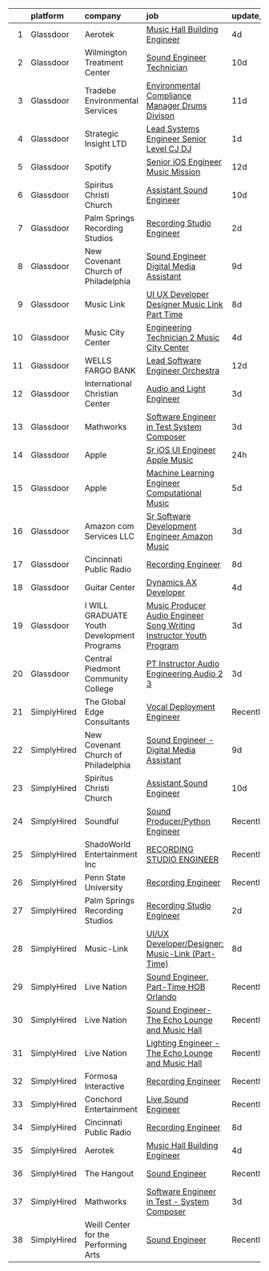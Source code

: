 

|    | platform    | company                                    | job                                                                                                                                                                                                                                                                                                                                                                                                                                                                                                                                                                                                                                                                                                                                                                                                                                                                                                                                                                                                                                                                                                                                                                                                                                                                                                                                                                                                               | update_time   | location             |
|---:|:------------|:-------------------------------------------|:------------------------------------------------------------------------------------------------------------------------------------------------------------------------------------------------------------------------------------------------------------------------------------------------------------------------------------------------------------------------------------------------------------------------------------------------------------------------------------------------------------------------------------------------------------------------------------------------------------------------------------------------------------------------------------------------------------------------------------------------------------------------------------------------------------------------------------------------------------------------------------------------------------------------------------------------------------------------------------------------------------------------------------------------------------------------------------------------------------------------------------------------------------------------------------------------------------------------------------------------------------------------------------------------------------------------------------------------------------------------------------------------------------------|:--------------|:---------------------|
|  1 | Glassdoor   | Aerotek                                    | [Music Hall Building Engineer](https://www.glassdoor.com/partner/jobListing.htm?pos=106&ao=1110586&s=58&guid=00000183bb90cc2a985451b0e9110e63&src=GD_JOB_AD&t=SR&vt=w&ea=1&cs=1_56003737&cb=1665299172694&jobListingId=1008182780537&cpc=F41FEAB56D215062&jrtk=3-0-1getp1j2bjfmg801-1getp1j2r24hi000-160f2f3b3adef135--6NYlbfkN0ChYVx_I3yfZ_JDY3EFoivtqvi_stwnZ_kRt8Dowt_l_d1ydueao4NEjoTwCq0_t1x3kYpn-K4KF5oCdtbFBOiM2trxTWA_BbcQl88qAUp2Ep2BXDSKYrPvY_grUXudgAVS_m2iCBJh-7sQQ0vqe3xzM1E5CrNJYG6EaBRNI2hEV25EymsxND9_UVxflAolKu-_hdbmZMEa4roki8r39JpjOSs6kV09sLvFvDytNS2Y4Dni_pM_FhKrsioVjamOVbhIUCaWL6yUWUxJlzuvHwedl7-H4TFouBkS5_VvLQ3A-Sf6TbejjYFonYIe8L2XpzepEgrmzA3HLhkgmALZony0_fyrQ0294tFoDPMZ_Pej099sZtuMdMQsd8oRGXr-tEh0D9YxLRt5TsAy92aRPnthx_Xh8x9_6GMMhPoLMW2bIhXbKJiYmPFDrbk0eOcft9G0uGp2FhaIrG_Y9b9llzOWjWC1uU7874Xv5IRI-IC46QQ-xMihY8khTSHlU601ZGbqJ3sp7e9UwnmnOqk4JJAyPqgacm3pChO358XSdULBV0XkPN2ywXSJb_i7TGSGvpnFN2op0vlS1EcMtv_yRYIDMFIK5S6bhkSXajc9mZ2_dYwky_8VtSQS420ysIZTlQOMJgJApilwLw9isz6JVZjF7lg1c9nP_YwSnYR-E6lXzadmF2ssplKrkADdRak_M_JXomrBUIG1i5B-Pd9GVoKzNdCNTK69qiDcubeXLxap1G6E27t4HO3bJX4l-XZ21MNnmiVOqKtVy6nX5UX5qK2lCY7PfK7cey67zI4Nz83Fq3vJvHmpgdlomyZJAsfNg35apIUuufDYxuEbMYS2xSjy9JfpPB4sKh7tEh8xQnXc4OyX_IApfCmKsj4uin8KJWwqHsRqdJ1SfXu_YY0pt0g14xbR-Ly76Q6AJc-8r3n9louh1xObqR4U9vwuX2ZPBloCxidFd0IgT0KKOHtYEy40ZbOg4ilmAfJ0D7uC2ouKBeHGwUZRHtD9lUQS8RJv558%3D)             | 4d            | Seattle, WA          |
|  2 | Glassdoor   | Wilmington Treatment Center                | [Sound Engineer Technician](https://www.glassdoor.com/partner/jobListing.htm?pos=115&ao=1136043&s=58&guid=00000183bb90cc2a985451b0e9110e63&src=GD_JOB_AD&t=SR&vt=w&cs=1_db5cb068&cb=1665299172694&jobListingId=1008168193779&jrtk=3-0-1getp1j2bjfmg801-1getp1j2r24hi000-e8ab5faff34c5a5b-)                                                                                                                                                                                                                                                                                                                                                                                                                                                                                                                                                                                                                                                                                                                                                                                                                                                                                                                                                                                                                                                                                                                        | 10d           | Wilmington, NC       |
|  3 | Glassdoor   | Tradebe Environmental Services             | [Environmental Compliance Manager   Drums Divison](https://www.glassdoor.com/partner/jobListing.htm?pos=118&ao=1136043&s=58&guid=00000183bb90cc2a985451b0e9110e63&src=GD_JOB_AD&t=SR&vt=w&ea=1&cs=1_1536ca49&cb=1665299172695&jobListingId=1008165499950&jrtk=3-0-1getp1j2bjfmg801-1getp1j2r24hi000-38f1dca61797b303-)                                                                                                                                                                                                                                                                                                                                                                                                                                                                                                                                                                                                                                                                                                                                                                                                                                                                                                                                                                                                                                                                                            | 11d           | Millington, TN       |
|  4 | Glassdoor   | Strategic Insight LTD                      | [Lead Systems Engineer   Senior   Level    CJ   DJ](https://www.glassdoor.com/partner/jobListing.htm?pos=117&ao=1136043&s=58&guid=00000183bb90cc2a985451b0e9110e63&src=GD_JOB_AD&t=SR&vt=w&ea=1&cs=1_519993b8&cb=1665299172695&jobListingId=1008191580843&jrtk=3-0-1getp1j2bjfmg801-1getp1j2r24hi000-c9a0f84aae47683a-)                                                                                                                                                                                                                                                                                                                                                                                                                                                                                                                                                                                                                                                                                                                                                                                                                                                                                                                                                                                                                                                                                           | 1d            | Washington, DC       |
|  5 | Glassdoor   | Spotify                                    | [Senior iOS Engineer  Music Mission](https://www.glassdoor.com/partner/jobListing.htm?pos=110&ao=1136043&s=58&guid=00000183bb90cc2a985451b0e9110e63&src=GD_JOB_AD&t=SR&vt=w&cs=1_7a537542&cb=1665299172694&jobListingId=1008163218095&jrtk=3-0-1getp1j2bjfmg801-1getp1j2r24hi000-b95a7036a52cf4a5-)                                                                                                                                                                                                                                                                                                                                                                                                                                                                                                                                                                                                                                                                                                                                                                                                                                                                                                                                                                                                                                                                                                               | 12d           | New York, NY         |
|  6 | Glassdoor   | Spiritus Christi Church                    | [Assistant Sound Engineer](https://www.glassdoor.com/partner/jobListing.htm?pos=108&ao=1136043&s=58&guid=00000183bb90cc2a985451b0e9110e63&src=GD_JOB_AD&t=SR&vt=w&ea=1&cs=1_631cd5de&cb=1665299172694&jobListingId=1008168405686&jrtk=3-0-1getp1j2bjfmg801-1getp1j2r24hi000-ecfccf761ec02f6b-)                                                                                                                                                                                                                                                                                                                                                                                                                                                                                                                                                                                                                                                                                                                                                                                                                                                                                                                                                                                                                                                                                                                    | 10d           | Rochester, NY        |
|  7 | Glassdoor   | Palm Springs Recording Studios             | [Recording Studio Engineer](https://www.glassdoor.com/partner/jobListing.htm?pos=102&ao=1110586&s=58&guid=00000183bb90cc2a985451b0e9110e63&src=GD_JOB_AD&t=SR&vt=w&ea=1&cs=1_e2c6b5a9&cb=1665299172693&jobListingId=1008189291456&cpc=B076152010A3B66C&jrtk=3-0-1getp1j2bjfmg801-1getp1j2r24hi000-dd71ec73cd539f2a--6NYlbfkN0ATuzukLZvOA7Cxi5gGVTPK8s05ijijAIGQnHXs5Od0X7dJhkhquRt_72Gdk-6ul-5iUfwL1toi6BVn2GC0oJKyZvACafq8_vWUnCCK0dhaRrB1okxztmrqD2GvQtKV20Rhhbot858KbsugdMtaht0gaz8AQVi4ecatEnVaD4NsDGfKOaL6ZwvYb47II9M1OfLYdSo3aRlLlHfNm5BH3cdYsn5IXKYS5i52lEvPXG92Fxm35lVzvr72DbAEBHJa6oJVdQKmSPpXO2u48Q_K2jbAsOwGScMAN_Qn-bz6_-TMrCkqfcKAavoZQyxV535za6PZVMmzTkPi5lsyg-unypGjWv6fpIrXsZMzIZzChfzvMWOvU3PHnUGil8LLpSyfmvV2535FvdfE1ZkBNUQtNZGadSFgrEqaEbWMSA_a2f4LN-0O3fMP8zY0qjzjhAC2XTZNk0qJJ_UdLtDdJhGGi9jv3-aLxr5A_FiTh5S2qE5nBrPLQExSHWW_ASln-U2UG90g5gtXiy_AZg%3D%3D)                                                                                                                                                                                                                                                                                                                                                                                                                                                                                                                                  | 2d            | Palm Springs, CA     |
|  8 | Glassdoor   | New Covenant Church of Philadelphia        | [Sound Engineer   Digital Media Assistant](https://www.glassdoor.com/partner/jobListing.htm?pos=101&ao=1110586&s=58&guid=00000183bb90cc2a985451b0e9110e63&src=GD_JOB_AD&t=SR&vt=w&ea=1&cs=1_8b5a6aff&cb=1665299172693&jobListingId=1008171290301&cpc=66EACBD3E279A8FF&jrtk=3-0-1getp1j2bjfmg801-1getp1j2r24hi000-28a41af27d468c11--6NYlbfkN0C2MujeaHUdRlJYpgbQ9d1Dq4rnH8r683W_-GbLMKmwMEzG4xWeSbrv_-wXvskv2ofbLQVumdh658F_sQMDJtYD1-EoRbGWXRBkRSM9i0LLWpdYy_bDPlDiEmuBvcE5_ItUBZx5YUrMGF0QADEOUYc520JCvjeutKvHL_TrCslLKLmfqp_HXCSizWXm2OKJB8ykQWdebjBcv1itLYxLM16HTm1I_7hRpCk92rzI_mo4eCTL8Pj223in_ndfCDfFxB0oJdBnfqkxplQysJP3Q_vAisNDWdCc70eufMQDENtyFGJ0mdh2OsTok-oQOs4JUFnaVDUosNVSEQKZCnlxnNZc6zzYSk4rpJ__mCmXtfzWZEA9gnTRzdFVzG0OnVqfwTHIC8hDrOBPf0uGXEJrmvKj-BEkjmjTlqDZmchg09bB_ndsWOC9iUSzB0qAyy0C51iWWPyI-E1Cfblt5egC5AIgKhDxxUKWOFGYvFOWHSRyo7cceDFz5sTwoeXgLigdq19qCmKmi_uGBit5fqsUAHKKsVdQMtfNZ_g%3D)                                                                                                                                                                                                                                                                                                                                                                                                                                                                                                 | 9d            | Philadelphia, PA     |
|  9 | Glassdoor   | Music Link                                 | [UI UX Developer Designer  Music Link  Part Time ](https://www.glassdoor.com/partner/jobListing.htm?pos=112&ao=1136043&s=58&guid=00000183bb90cc2a985451b0e9110e63&src=GD_JOB_AD&t=SR&vt=w&ea=1&cs=1_536fe1f3&cb=1665299172694&jobListingId=1008175170281&jrtk=3-0-1getp1j2bjfmg801-1getp1j2r24hi000-054e387cb3fe2708-)                                                                                                                                                                                                                                                                                                                                                                                                                                                                                                                                                                                                                                                                                                                                                                                                                                                                                                                                                                                                                                                                                            | 8d            | Remote               |
| 10 | Glassdoor   | Music City Center                          | [Engineering Technician 2   Music City Center](https://www.glassdoor.com/partner/jobListing.htm?pos=119&ao=1136043&s=58&guid=00000183bb90cc2a985451b0e9110e63&src=GD_JOB_AD&t=SR&vt=w&ea=1&cs=1_c73f7cc3&cb=1665299172695&jobListingId=1008183242329&jrtk=3-0-1getp1j2bjfmg801-1getp1j2r24hi000-bda6b8ab6da9a7a1-)                                                                                                                                                                                                                                                                                                                                                                                                                                                                                                                                                                                                                                                                                                                                                                                                                                                                                                                                                                                                                                                                                                | 4d            | Nashville, TN        |
| 11 | Glassdoor   | WELLS FARGO BANK                           | [Lead Software Engineer  Orchestra ](https://www.glassdoor.com/partner/jobListing.htm?pos=105&ao=1110586&s=58&guid=00000183bb90cc2a985451b0e9110e63&src=GD_JOB_AD&t=SR&vt=w&cs=1_5167a396&cb=1665299172694&jobListingId=1008163740516&cpc=1CBFC3E34E2A31FF&jrtk=3-0-1getp1j2bjfmg801-1getp1j2r24hi000-350ac1f83d6fa0f5--6NYlbfkN0A0sLjryQUNkc81K2goHfqpo9JHml6Vo2yWT4XuRGLXtsN7afMoSAWdqBM3YHWeqUyfV_RUv_StQFjBBbu4rYAaGnuP87vaU__--3C8fGEzGCkCAQfrhKJBAxVSlcYf-xXqnN58qYcwCu0aB74f-KzG2LpUxaJjtCwuYaiQA9AUHc87RlNGrgq0lrJTXQH-bzOqcpMsnP3g2YaUnFADGDI16-pWCWBtVTbW9s8bmYroKufDTLNn95D7NcjPxSPHUiwT8A4Ga1Y0beMUc-5BXpBCvjbNRWYGBpX7cc0cLnuaYRJzikItoyQht-mA1U68IYBb95k7SZ1Oauig2CfWg01gySFyNb4yu4EdG8MXVBkbbvzifisqRp5-vH8AhPgcfbHuAKiq1rfBolLFQ3rdENerzXeoFrkxWE2WffKbglLb320-95qgQSK-7ROqc2scfHppCXe3BfDMNdC7T9N_vzy7ZAEf8bcbXhnSt4nv1XBbtgMB3otO3V9FV5tQhkK8aygBxlNlPRAKGqx5C_afrINQtTlL8-xkJf8wOxDo0f-Lv-vDAL_BJeOsMYBMAha1Ojk09KuNm8XHyxuDfygOXN2EUBWALYUsxr3hOLlWTKHSanzOfLqkuH4QHRbxjof62NmPqb4L96RiXyzhVHVETzmWVGvHrX01phCHO8KD5pwRFTn824JqGxSMtQb5lOdC3BjXHvRhPJuDsXeO3t5iMqexuEgLQM51J13O04oANjU7P2X_PVThhOsdEiOdoP1MjKsAKgZMNdioZlecwxLi4w43Cy2kdW4tbMIl69R-m6_9bA%3D%3D)                                                                                                                                                                                                                              | 12d           | Charlotte, NC        |
| 12 | Glassdoor   | International Christian Center             | [Audio and Light Engineer](https://www.glassdoor.com/partner/jobListing.htm?pos=114&ao=1136043&s=58&guid=00000183bb90cc2a985451b0e9110e63&src=GD_JOB_AD&t=SR&vt=w&ea=1&cs=1_f676bea1&cb=1665299172694&jobListingId=1008186264250&jrtk=3-0-1getp1j2bjfmg801-1getp1j2r24hi000-1761a0ab1a011558-)                                                                                                                                                                                                                                                                                                                                                                                                                                                                                                                                                                                                                                                                                                                                                                                                                                                                                                                                                                                                                                                                                                                    | 3d            | Brownsville, TX      |
| 13 | Glassdoor   | Mathworks                                  | [Software Engineer in Test   System Composer](https://www.glassdoor.com/partner/jobListing.htm?pos=103&ao=1110586&s=58&guid=00000183bb90cc2a985451b0e9110e63&src=GD_JOB_AD&t=SR&vt=w&cs=1_100631f8&cb=1665299172693&jobListingId=1008186239222&cpc=0FE1F5EA2BC84A01&jrtk=3-0-1getp1j2bjfmg801-1getp1j2r24hi000-0615b2a6a45bca3b--6NYlbfkN0Be1FTFPPFcx0QPIqAMJW1ybOZ3rWDB8_VedXN1tgPhwNql6qzRjolk4XgsqN61tqQCve0FbyVxNv0VgKRvSdlLdF7nOuVBmi94SA2jAaDCnGZo3apGL3NvOgmnzsuyHfNyi716sxzOwJVcfE38986zseoH8EVFs_Y1X3nhHNdYORgiUWgv2W7f5a7WeBY8Zw02J1LThKtzWV5N3NjSD28YQzON_jV7tHLcRr6Tc3F0SxXLfVW3jhnc0IoZlCAQeKPsjxw4pK_6f7RIXyRL-5drOj1mWmh5WOfOYfa0o2xs8pVqLNRBp9YD-eltbzxoZsgiLe6a0WqT3ZrWcP616H7b7whpcC9ahT6z-BNmJzJZQvBWlvCxee138op8nnDQspACFcv9ajIDjwucS4z2LpGm5_EMj5WUM6JNPqC7aAvEbC3ct9ee6mB_fiXYhhmXjCLrHl6m1c8J3Ayf0TtcAovsEMxqqMoPcBXo9GrwzBeigU4pzK0A1PbS)                                                                                                                                                                                                                                                                                                                                                                                                                                                                                                                                                 | 3d            | Natick, MA           |
| 14 | Glassdoor   | Apple                                      | [Sr  iOS UI Engineer Apple Music](https://www.glassdoor.com/partner/jobListing.htm?pos=104&ao=1110586&s=58&guid=00000183bb90cc2a985451b0e9110e63&src=GD_JOB_AD&t=SR&vt=w&cs=1_4336ed33&cb=1665299172693&jobListingId=1008193747695&cpc=2CAED5C921A5F994&jrtk=3-0-1getp1j2bjfmg801-1getp1j2r24hi000-456833715d990734--6NYlbfkN0BvKrLyj5gPmtZO9T8euul8TCxuuKNOtzRJOomxnwSEodTz2Bc-sPZl1dBMH13w-jMWkQB2wP6JBWhedm6Wziesx7BAIEx1lah3e-G4wJ7VARQ7QGvvRe3DZpEFjF4ufvWjQC0igEESl_ZGGaiSkRYRK20BJgSx8ldG2AiYUwqZSoWgtsgi22NDL-mhZJE0wwr1YbmCJcRKQ-iTz11RZlyAPu-da2NCfsahTTso55fE5DmlmfIqEBVpnmICWIju_hPEnyLLs22rPPEbeGpJByquVFN-ylDeDau4ipg8dLfDnGEj0Bu56MVbJf4Et0t_a9kaAZMGwLmT3RnhDAf-PBnbBByMIRKgtqregwNY9F-DfRYXFkRWH6AHGp5G6O9NWOH5LGjsRThaFJIYrIlysODAM6dtC53ZtnyI9EHRPUHggyraX341TlgZR1P8TgWAHDQErZQpxWnjlKLAn_VUkhGq0lJPAoaWG3OF-I4_HBlCVuw8Vga_Xk6-r31sqdtXOzWqCGkMHwY9_OWV_HUpkydH_wYYRjLZmQXe26i_1WCTuXOOVDj_EX9ddTSxuUdGZKWJ6cKAAtrO_lnD-65DHu1I9iVYdiN-OQjSsGGkxCMQsno7h6e9CNk_0h0W5DFkeka3fKCQU0Jv3tWslHuYQClfykXmqPgdXtOxvbQItqGMklKk6IShEfPcmk_D3KmgpYtqLdgYXOiaWCqP5227Xgkinffnj1uXOk6hvPE-3vkY3PsLiV8StE5mOVIniTIApCMEj6VWL_Cc5YgaxE4xzw5wB8yDBDTWdq--1jF1mapZDtmi-NNZPMFJIu_kiNIafk0ZFgB-LVdd0pm9bIMGv5UH0-vhawC4G2BlGHZNNWk1nM92xVqAC2QOJNYe-0j1GcM9WHkBsAqZP3QV99-YtB_zjsGvdiqJc1udQiSNjbmMfk9QcQSXkxmKJt2bApSsjTM9Xbto0rlNuqhnJpXg9p_8yNQ08p9vESFQJfgfgnRMy72te7rP16RNJTQsm_S5g4bUp9r2mpo_hQ%3D%3D) | 24h           | Seattle, WA          |
| 15 | Glassdoor   | Apple                                      | [Machine Learning Engineer  Computational Music](https://www.glassdoor.com/partner/jobListing.htm?pos=107&ao=1136043&s=58&guid=00000183bb90cc2a985451b0e9110e63&src=GD_JOB_AD&t=SR&vt=w&cs=1_ee1bcf58&cb=1665299172694&jobListingId=1008182288029&jrtk=3-0-1getp1j2bjfmg801-1getp1j2r24hi000-59d156f7a7a55ad8-)                                                                                                                                                                                                                                                                                                                                                                                                                                                                                                                                                                                                                                                                                                                                                                                                                                                                                                                                                                                                                                                                                                   | 5d            | Portland, OR         |
| 16 | Glassdoor   | Amazon com Services LLC                    | [Sr  Software Development Engineer  Amazon Music](https://www.glassdoor.com/partner/jobListing.htm?pos=109&ao=1136043&s=58&guid=00000183bb90cc2a985451b0e9110e63&src=GD_JOB_AD&t=SR&vt=w&cs=1_58f9a999&cb=1665299172694&jobListingId=1008186807649&jrtk=3-0-1getp1j2bjfmg801-1getp1j2r24hi000-017bb6cf6c5a9763-)                                                                                                                                                                                                                                                                                                                                                                                                                                                                                                                                                                                                                                                                                                                                                                                                                                                                                                                                                                                                                                                                                                  | 3d            | San Francisco, CA    |
| 17 | Glassdoor   | Cincinnati Public Radio                    | [Recording Engineer](https://www.glassdoor.com/partner/jobListing.htm?pos=113&ao=1136043&s=58&guid=00000183bb90cc2a985451b0e9110e63&src=GD_JOB_AD&t=SR&vt=w&ea=1&cs=1_33742899&cb=1665299172694&jobListingId=1008174861737&jrtk=3-0-1getp1j2bjfmg801-1getp1j2r24hi000-a518e26a0600a3cb-)                                                                                                                                                                                                                                                                                                                                                                                                                                                                                                                                                                                                                                                                                                                                                                                                                                                                                                                                                                                                                                                                                                                          | 8d            | Cincinnati, OH       |
| 18 | Glassdoor   | Guitar Center                              | [Dynamics AX Developer](https://www.glassdoor.com/partner/jobListing.htm?pos=116&ao=1136043&s=58&guid=00000183bb90cc2a985451b0e9110e63&src=GD_JOB_AD&t=SR&vt=w&cs=1_291953b4&cb=1665299172695&jobListingId=1008183836810&jrtk=3-0-1getp1j2bjfmg801-1getp1j2r24hi000-78e71bf1e0550850-)                                                                                                                                                                                                                                                                                                                                                                                                                                                                                                                                                                                                                                                                                                                                                                                                                                                                                                                                                                                                                                                                                                                            | 4d            | Frederick, MD        |
| 19 | Glassdoor   | I WILL GRADUATE Youth Development Programs | [Music Producer Audio Engineer Song Writing Instructor Youth Program](https://www.glassdoor.com/partner/jobListing.htm?pos=111&ao=1136043&s=58&guid=00000183bb90cc2a985451b0e9110e63&src=GD_JOB_AD&t=SR&vt=w&ea=1&cs=1_1029a052&cb=1665299172694&jobListingId=1008186276902&jrtk=3-0-1getp1j2bjfmg801-1getp1j2r24hi000-b10954bfd8e06df6-)                                                                                                                                                                                                                                                                                                                                                                                                                                                                                                                                                                                                                                                                                                                                                                                                                                                                                                                                                                                                                                                                         | 3d            | Brooklyn, NY         |
| 20 | Glassdoor   | Central Piedmont Community College         | [PT Instructor  Audio Engineering  Audio 2   3 ](https://www.glassdoor.com/partner/jobListing.htm?pos=120&ao=1136043&s=58&guid=00000183bb90cc2a985451b0e9110e63&src=GD_JOB_AD&t=SR&vt=w&cs=1_4ec5c41b&cb=1665299172695&jobListingId=1008187224806&jrtk=3-0-1getp1j2bjfmg801-1getp1j2r24hi000-3378a50d67a4169e-)                                                                                                                                                                                                                                                                                                                                                                                                                                                                                                                                                                                                                                                                                                                                                                                                                                                                                                                                                                                                                                                                                                   | 3d            | Charlotte, NC        |
| 21 | SimplyHired | The Global Edge Consultants                | [Vocal Deployment Engineer](https://www.simplyhired.com/job/MgMm5hcu0Wyvbj4EmkpfwPJl758zZcKImNJyA58AbW_w-G01GOJU_g?q=music+engineer)                                                                                                                                                                                                                                                                                                                                                                                                                                                                                                                                                                                                                                                                                                                                                                                                                                                                                                                                                                                                                                                                                                                                                                                                                                                                              | Recently      | Houston, TX          |
| 22 | SimplyHired | New Covenant Church of Philadelphia        | [Sound Engineer - Digital Media Assistant](https://www.simplyhired.com/job/62Xs2yVlBkuVET4aKoLZRyFxbHKDwXBWLdNuYFjffmcZkZxfBGq2hQ?q=music+engineer)                                                                                                                                                                                                                                                                                                                                                                                                                                                                                                                                                                                                                                                                                                                                                                                                                                                                                                                                                                                                                                                                                                                                                                                                                                                               | 9d            | Philadelphia, PA     |
| 23 | SimplyHired | Spiritus Christi Church                    | [Assistant Sound Engineer](https://www.simplyhired.com/job/WiQdOsTzUTjqrbOL-vS50jT6lIfbK8EnLrXvR7WjrjxSKz-Q3vqWLA?q=music+engineer)                                                                                                                                                                                                                                                                                                                                                                                                                                                                                                                                                                                                                                                                                                                                                                                                                                                                                                                                                                                                                                                                                                                                                                                                                                                                               | 10d           | Rochester, NY        |
| 24 | SimplyHired | Soundful                                   | [Sound Producer/Python Engineer](https://www.simplyhired.com/job/fKwTfqRWVzhZJJT6yoybTUB5_pL76wxlddnu6kqy2_naoU7JVaHVBQ?q=music+engineer)                                                                                                                                                                                                                                                                                                                                                                                                                                                                                                                                                                                                                                                                                                                                                                                                                                                                                                                                                                                                                                                                                                                                                                                                                                                                         | Recently      | Remote               |
| 25 | SimplyHired | ShadoWorld Entertainment Inc               | [RECORDING STUDIO ENGINEER](https://www.simplyhired.com/job/GwCuzAE1Z75JKGOc64ylj3GPMzBTziX1HpRLOs1Ry1SWuirAjqBXVA?q=music+engineer)                                                                                                                                                                                                                                                                                                                                                                                                                                                                                                                                                                                                                                                                                                                                                                                                                                                                                                                                                                                                                                                                                                                                                                                                                                                                              | Recently      | Los Angeles, CA      |
| 26 | SimplyHired | Penn State University                      | [Recording Engineer](https://www.simplyhired.com/job/rZO7Di1g1WZ5p-sZ9hQ4tJisaGzLOBbKhpxRYt3w9jkK23nWiNkn-A?q=music+engineer)                                                                                                                                                                                                                                                                                                                                                                                                                                                                                                                                                                                                                                                                                                                                                                                                                                                                                                                                                                                                                                                                                                                                                                                                                                                                                     | Recently      | University Park, PA  |
| 27 | SimplyHired | Palm Springs Recording Studios             | [Recording Studio Engineer](https://www.simplyhired.com/job/dg12d0yGNuxGCbdVBhUFGuiokP7VxV7PLBUZiLOUmmB8jBXYHl6DgQ?q=music+engineer)                                                                                                                                                                                                                                                                                                                                                                                                                                                                                                                                                                                                                                                                                                                                                                                                                                                                                                                                                                                                                                                                                                                                                                                                                                                                              | 2d            | Palm Springs, CA     |
| 28 | SimplyHired | Music-Link                                 | [UI/UX Developer/Designer: Music-Link (Part-Time)](https://www.simplyhired.com/job/eemKHP6LHB-HrhKfuPNizyIsi9kH4LnP8s5ZRA6o44y22Et0viF6EA?q=music+engineer)                                                                                                                                                                                                                                                                                                                                                                                                                                                                                                                                                                                                                                                                                                                                                                                                                                                                                                                                                                                                                                                                                                                                                                                                                                                       | 8d            | Remote               |
| 29 | SimplyHired | Live Nation                                | [Sound Engineer, Part-Time HOB Orlando](https://www.simplyhired.com/job/Bmu8LQ8XPjN0_Dz5oEbzInNBkyhp21Od5tH1ppVKGBMlwSufSS6-cQ?q=music+engineer)                                                                                                                                                                                                                                                                                                                                                                                                                                                                                                                                                                                                                                                                                                                                                                                                                                                                                                                                                                                                                                                                                                                                                                                                                                                                  | Recently      | Lake Buena Vista, FL |
| 30 | SimplyHired | Live Nation                                | [Sound Engineer- The Echo Lounge and Music Hall](https://www.simplyhired.com/job/4aHMpH9Tdxny6hJqe1DIX5BcgcP9q1Yp7HlRyzGMGfUEv_nUu_PULg?q=music+engineer)                                                                                                                                                                                                                                                                                                                                                                                                                                                                                                                                                                                                                                                                                                                                                                                                                                                                                                                                                                                                                                                                                                                                                                                                                                                         | Recently      | Dallas, TX           |
| 31 | SimplyHired | Live Nation                                | [Lighting Engineer - The Echo Lounge and Music Hall](https://www.simplyhired.com/job/dI-VRvlk2-pikaigu3i9B3d9NW0pETddE8hBuHKPsuk4KyXw011l1g?q=music+engineer)                                                                                                                                                                                                                                                                                                                                                                                                                                                                                                                                                                                                                                                                                                                                                                                                                                                                                                                                                                                                                                                                                                                                                                                                                                                     | Recently      | Dallas, TX           |
| 32 | SimplyHired | Formosa Interactive                        | [Recording Engineer](https://www.simplyhired.com/job/29sDM0Sr9JlQYH7solN3F74VDbJwVqpkxGxp49jc-twKzjzyunLXRQ?q=music+engineer)                                                                                                                                                                                                                                                                                                                                                                                                                                                                                                                                                                                                                                                                                                                                                                                                                                                                                                                                                                                                                                                                                                                                                                                                                                                                                     | Recently      | Los Angeles, CA      |
| 33 | SimplyHired | Conchord Entertainment                     | [Live Sound Engineer](https://www.simplyhired.com/job/UEA40oo_tuyiPqvpC2XRNDDUAd6VWYQaSSZopTq90hge9e7ynS5vdw?q=music+engineer)                                                                                                                                                                                                                                                                                                                                                                                                                                                                                                                                                                                                                                                                                                                                                                                                                                                                                                                                                                                                                                                                                                                                                                                                                                                                                    | Recently      | Boston, MA           |
| 34 | SimplyHired | Cincinnati Public Radio                    | [Recording Engineer](https://www.simplyhired.com/job/mvKZINtKUkRFAPQpzC5tJydwEwxOwxL31nICkeXcqYLhWdoPl2c6UQ?q=music+engineer)                                                                                                                                                                                                                                                                                                                                                                                                                                                                                                                                                                                                                                                                                                                                                                                                                                                                                                                                                                                                                                                                                                                                                                                                                                                                                     | 8d            | Cincinnati, OH       |
| 35 | SimplyHired | Aerotek                                    | [Music Hall Building Engineer](https://www.simplyhired.com/job/u1H2k8XJULqglFFhtyVwMlvEy5CfXbjGhwy3dR5jGKVs1pWiIUJmJg?q=music+engineer)                                                                                                                                                                                                                                                                                                                                                                                                                                                                                                                                                                                                                                                                                                                                                                                                                                                                                                                                                                                                                                                                                                                                                                                                                                                                           | 4d            | Seattle, WA          |
| 36 | SimplyHired | The Hangout                                | [Sound Engineer](https://www.simplyhired.com/job/pPtma4KfpJL8yv0IV160PCctZ7zJieTNPnwDrISJ5-REzhgDQyRTVw?q=music+engineer)                                                                                                                                                                                                                                                                                                                                                                                                                                                                                                                                                                                                                                                                                                                                                                                                                                                                                                                                                                                                                                                                                                                                                                                                                                                                                         | Recently      | Myrtle Beach, SC     |
| 37 | SimplyHired | Mathworks                                  | [Software Engineer in Test - System Composer](https://www.simplyhired.com/job/8sZFLcXe937muABWxA92ij1JZ2ufKT_spB5ciRdiAV-Dkfhbu7EQPA?q=music+engineer)                                                                                                                                                                                                                                                                                                                                                                                                                                                                                                                                                                                                                                                                                                                                                                                                                                                                                                                                                                                                                                                                                                                                                                                                                                                            | 3d            | Natick, MA           |
| 38 | SimplyHired | Weill Center for the Performing Arts       | [Sound Engineer](https://www.simplyhired.com/job/ALqiQ466UL9ATzM8C5SyNTShJGTz8qexuvg_a93UOhRx-CD-0dbSQw?q=music+engineer)                                                                                                                                                                                                                                                                                                                                                                                                                                                                                                                                                                                                                                                                                                                                                                                                                                                                                                                                                                                                                                                                                                                                                                                                                                                                                         | Recently      | Sheboygan, WI        |